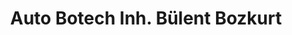 ---
title: "Auto Botech Inh. Bülent Bozkurt"
url: /augsburg/auto-botech-inh-buelent-bozkurt/
shop: Autowerkstatt
---